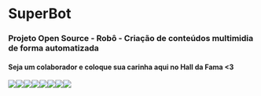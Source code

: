 # SuperBot
<h3>Projeto Open Source - Robô -  Criação de conteúdos multimidia de forma automatizada</h3> 

<h4>Seja um colaborador e coloque sua carinha aqui no Hall da Fama <3</h4>
  
[![](https://sourcerer.io/fame/EmersonFurlan/EmersonFurlan/superbot/images/0)](https://sourcerer.io/fame/EmersonFurlan/EmersonFurlan/superbot/links/0)[![](https://sourcerer.io/fame/EmersonFurlan/EmersonFurlan/superbot/images/1)](https://sourcerer.io/fame/EmersonFurlan/EmersonFurlan/superbot/links/1)[![](https://sourcerer.io/fame/EmersonFurlan/EmersonFurlan/superbot/images/2)](https://sourcerer.io/fame/EmersonFurlan/EmersonFurlan/superbot/links/2)[![](https://sourcerer.io/fame/EmersonFurlan/EmersonFurlan/superbot/images/3)](https://sourcerer.io/fame/EmersonFurlan/EmersonFurlan/superbot/links/3)[![](https://sourcerer.io/fame/EmersonFurlan/EmersonFurlan/superbot/images/4)](https://sourcerer.io/fame/EmersonFurlan/EmersonFurlan/superbot/links/4)[![](https://sourcerer.io/fame/EmersonFurlan/EmersonFurlan/superbot/images/5)](https://sourcerer.io/fame/EmersonFurlan/EmersonFurlan/superbot/links/5)[![](https://sourcerer.io/fame/EmersonFurlan/EmersonFurlan/superbot/images/6)](https://sourcerer.io/fame/EmersonFurlan/EmersonFurlan/superbot/links/6)[![](https://sourcerer.io/fame/EmersonFurlan/EmersonFurlan/superbot/images/7)](https://sourcerer.io/fame/EmersonFurlan/EmersonFurlan/superbot/links/7)
